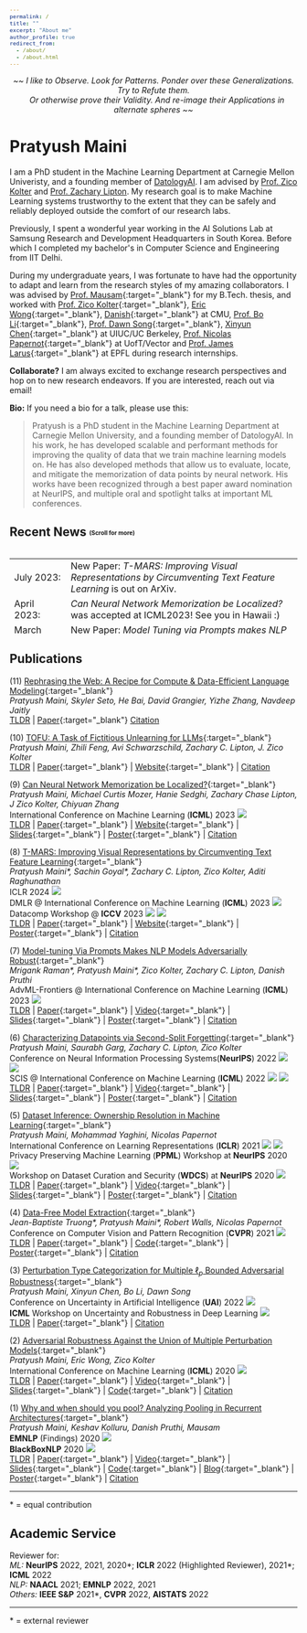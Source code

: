 ```yaml
---
permalink: /
title: ""
excerpt: "About me"
author_profile: true
redirect_from: 
  - /about/
  - /about.html
---
```


<script>
      function dropdown(divID) {
          var item = document.getElementById(divID);
          if (item) {
              item.className=(item.className=='hidden')?'unhidden':'hidden';
          }
      }
</script>
  
<p style="text-align: center;"><i> ~~ I like to Observe. Look for Patterns. Ponder over these Generalizations. Try to Refute them. <br> &nbsp;&nbsp; Or otherwise prove their Validity. And re-image their Applications in alternate spheres ~~  </i></p>

Pratyush Maini
======
I am a PhD student in the Machine Learning Department at Carnegie Mellon Univeristy, and a founding member of [DatologyAI](http://www.datologyai.com). I am advised by [Prof. Zico Kolter](http://zicokolter.com/) and [Prof. Zachary Lipton](https://acmilab.org). My research goal is to make Machine Learning systems trustworthy to the extent that they can be safely and reliably deployed outside the comfort of our research labs.

Previously, I spent a wonderful year working in the AI Solutions Lab at Samsung Research and Development Headquarters in South Korea. Before which I completed my bachelor's in Computer Science and Engineering from IIT Delhi.  

During my undergraduate years, I was fortunate to have had the opportunity to adapt and learn from the research styles of my amazing collaborators. I was advised by [Prof. Mausam](http://www.cse.iitd.ernet.in/~mausam/){:target="_blank"} for my B.Tech. thesis, and worked with [Prof. Zico Kolter](https://www.zicokolter.com){:target="_blank"}, [Eric Wong](https://www.cs.cmu.edu/~ericwong/){:target="_blank"}, [Danish](https://www.cs.cmu.edu/~ddanish/){:target="_blank"} at CMU, [Prof. Bo Li](https://aisecure.github.io){:target="_blank"}, [Prof. Dawn Song](https://people.eecs.berkeley.edu/~dawnsong/){:target="_blank"}, [Xinyun Chen](https://jungyhuk.github.io/){:target="_blank"} at UIUC/UC Berkeley, [Prof. Nicolas Papernot](https://www.papernot.fr){:target="_blank"} at UofT/Vector and [Prof. James Larus](https://people.epfl.ch/james.larus){:target="_blank"} at EPFL during research internships.

**Collaborate?** I am always excited to exchange research perspectives and hop on to new research endeavors. If you are interested, reach out via email! 

**Bio:** If you need a bio for a talk, please use this:
>Pratyush is a PhD student in the Machine Learning Department at Carnegie Mellon University, and a founding member of DatologyAI. In his work, he has developed scalable and performant methods for improving the quality of data that we train machine learning models on. He has also developed methods that allow us to evaluate, locate, and mitigate the memorization of data points by neural network. His works have been recognized through a best paper award nomination at NeurIPS, and multiple oral and spotlight talks at important ML conferences.


Recent News  <sub><sup><sub><sup>(Scroll for more)</sup></sub></sup></sub>
-----
<style>
table, tr, td {
    border: none;
}
pre {
	background-color: #f5f5f5;
	color: #110000;
	border: 3;
	font-size:0.8em;
	line-height:1.2em;
	max-width: 950px;
	whitewhite-space: pre-wrap;       /* css-3 */
	whitewhite-space: -pre-wrap;      /* Opera 4-6 */
	whitewhite-space: -o-pre-wrap;    /* Opera 7 */
	word-wrap: break-word;       /* Internet Explorer 5+ */
	whitewhite-space: -moz-pre-wrap;  /* Older Versions of Mozilla */
}
.hidden {
    display: none;
}
.unhidden {
    display: table;
    position:relative;
    width:100%;
}
</style>

<div style="height:150px;overflow:auto;border:0px;border-collapse: collapse;" >
<table  border="none" style="border:0px;border-collapse: collapse;" rules="none" >
<font face = "Times New Roman" size = "14">
<colgroup>
       <col span="1" style="width: 12%;">
       <col span="1" style="width: 88%;">
</colgroup>
<tr><td> July 2023:</td> <td> New Paper: <i>T-MARS: Improving Visual Representations by Circumventing Text Feature Learning</i> is out on ArXiv. </td> </tr>
<tr><td> April 2023:</td> <td> <i>Can Neural Network Memorization be Localized?</i> was accepted at ICML2023! See you in Hawaii :) </td> </tr>
<tr><td> March 2023:</td> <td> New Paper: <i>Model Tuning via Prompts makes NLP Models Adversarially Robust</i> is out on Arxiv.</td> </tr>
<tr><td> September 2022:</td> <td> Work on <i>Characterizing Datapoints via Second-split Forgetting</i> was accepted to NeurIPS with an Award nomination!!</td> </tr>

<tr><td> May 2022:</td> <td> Work on <i>Characterizing Datapoints via Second-split Forgetting</i> was accepted as a Spotlight at SCIS ICML 2022.</td> </tr>


</font>
</table>
</div>



Publications
-----
(11) [Rephrasing the Web: A Recipe for Compute & Data-Efficient Language Modeling](https://pratyushmaini.github.io/){:target="_blank"}   
*Pratyush Maini, Skyler Seto, He Bai, David Grangier, Yizhe Zhang, Navdeep Jaitly*   
<a href="javascript:dropdown('rephrase-tldr');">TLDR</a> | [Paper](){:target="_blank"} <a href="javascript:dropdown('rephrase-cite');">Citation</a>     
<div id="mem-drop-tldr" class="hidden"><b>TLDR:</b><ol>
</li>
	</ol>
<br><br> </div>

<div id="mem-drop" class="hidden">
<pre>@inproceedings{maini2024rephrasing,
  title={Rephrasing the Web: A Recipe for Compute & Data-Efficient Language Modeling},
  author={Maini, Pratyush and Seto, Skyler and Bai, He and Grangier, David and Zhang, Yizhe and Jaitly, Navdeep},
  booktitle={arXiv},
  year={2024}
}</pre></div>   

(10) [TOFU: A Task of Fictitious Unlearning for LLMs](https://locuslab.github.io/tofu/){:target="_blank"}   
*Pratyush Maini, Zhili Feng, Avi Schwarzschild, Zachary C. Lipton, J. Zico Kolter*   
<a href="javascript:dropdown('mem-drop-tldr');">TLDR</a> | [Paper](https://arxiv.org/abs/2401.06121){:target="_blank"} | [Website](https://locuslab.github.io/tofu/){:target="_blank"}  | <a href="javascript:dropdown('tofu-drop');">Citation</a>     
<div id="mem-drop-tldr" class="hidden"><b>TLDR:</b><ol>
		
</li>
	</ol>
<br><br> </div>

<div id="tofu-drop" class="hidden">
<pre>@misc{tofu2024,
      title={TOFU: A Task of Fictitious Unlearning for LLMs}, 
      author={Pratyush Maini and Zhili Feng and Avi Schwarzschild and Zachary C. Lipton and J. Zico Kolter},
      year={2024},
      archivePrefix={arXiv},
      primaryClass={cs.LG}
}</pre></div>   

(9) [Can Neural Network Memorization be Localized?](https://pratyushmaini.github.io/mem_web/){:target="_blank"}   
*Pratyush Maini, Michael Curtis Mozer, Hanie Sedghi, Zachary Chase Lipton, J Zico Kolter, Chiyuan Zhang*   
International Conference on Machine Learning (**ICML**) 2023 ![](https://img.shields.io/badge/-conference-brightgreen)   
<a href="javascript:dropdown('mem-drop-tldr');">TLDR</a> | [Paper](https://arxiv.org/abs/2307.09542){:target="_blank"} | [Website](https://pratyushmaini.github.io/mem_web/){:target="_blank"} | [Slides](files/mem_drop/mem_drop_Slides.pdf){:target="_blank"} | [Poster](files/mem_drop/mem_drop_poster.pdf){:target="_blank"} | <a href="javascript:dropdown('mem-drop');">Citation</a>     
<div id="mem-drop-tldr" class="hidden"><b>TLDR:</b><ol>
		<li>We show that memorization is typically not localized to specific model layers, rather is confined to a small fraction of neurons dispersed across the model.</li>
		<li>We propose Example-Tied Dropout that can confine memorization to a pre-defined set of neurons, which can then be thrown away at test time.
</li>
	</ol>
<br><br> </div>

<div id="mem-drop" class="hidden">
<pre>@inproceedings{maini2023memorization,
  title={Can Neural Network Memorization Be Localized?},
  author={Maini, Pratyush and Mozer, Michael C and Sedghi, Hanie and Lipton, Zachary C and Kolter, J Zico and Zhang, Chiyuan},
  booktitle={International Conference on Machine Learning},
  year={2023}
}</pre></div>   

(8) [T-MARS: Improving Visual Representations by Circumventing Text Feature Learning](https://arxiv.org/abs/2307.03132){:target="_blank"}   
*Pratyush Maini\*, Sachin Goyal\*, Zachary C. Lipton, Zico Kolter, Aditi Raghunathan*   
ICLR 2024 ![](https://img.shields.io/badge/-conference-brightgreen)     
DMLR @ International Conference on Machine Learning (**ICML**) 2023 ![](https://img.shields.io/badge/-workshop-blue)  
Datacomp Workshop @ **ICCV** 2023 ![](https://img.shields.io/badge/-workshop-blue)  ![](https://img.shields.io/badge/-contributed_oral-red)   
<a href="javascript:dropdown('tmars-tldr');">TLDR</a> | [Paper](https://arxiv.org/abs/2307.03132){:target="_blank"} | [Website](https://tmars-clip.github.io/){:target="_blank"} | [Poster](files/t-mars/t-mars_Poster.pdf){:target="_blank"} | <a href="javascript:dropdown('tmars');">Citation</a>     
<div id="tmars-tldr" class="hidden"><b>TLDR:</b>
		We propose an algorithm to filter web datasets used for training CLIP in order to learn better visual representations, and achieve state-of-art zeroshot accuracy on vision tasks.
<br><br> </div>

<div id="tmars" class="hidden">
<pre>@article{maini2023tmars,
  title={T-MARS: Improving Visual Representations by Circumventing Text Feature Learning},
  author={Maini, Pratyush and Goyal, Sachin and Lipton, Zachary C and Kolter, J Zico and Raghunathan, Aditi},
  booktitle={Arxiv},
  year={2023}
}</pre></div>   

(7) [Model-tuning Via Prompts Makes NLP Models Adversarially Robust](https://arxiv.org/abs/2303.07320){:target="_blank"}   
*Mrigank Raman\*, Pratyush Maini\*, Zico Kolter, Zachary C. Lipton, Danish Pruthi*   
AdvML-Frontiers @ International Conference on Machine Learning (**ICML**) 2023 ![](https://img.shields.io/badge/-workshop-blue)  
<a href="javascript:dropdown('ssft-tldr');">TLDR</a> | [Paper](https://openreview.net/forum?id=yKDKNzjHg8N){:target="_blank"} | [Video](){:target="_blank"} | [Slides](files/SSFT/SSFT_Slides.pdf){:target="_blank"} | [Poster](files/SSFT/SSFT_Poster.pdf){:target="_blank"} | <a href="javascript:dropdown('ssft');">Citation</a>     
<div id="ssft-tldr" class="hidden"><b>TLDR:</b><ol>
		<li>We analyze the forgetting and learning dynamics of neural networks to characterize different types of hard examples as belonging to mislabeled, rare and complex categories.</li>
		<li>Mislabeled Examples : Learnt Late, Forgotten Early</li>
		<li>Rare Examples: Learnt Late, Forgotten Late	</li>
		<li>Complex Examples: Learnt Late, Never Forgotten	</li>
	</ol>
<br><br> </div>

(6) [Characterizing Datapoints via Second-Split Forgetting](https://openreview.net/forum?id=bCdztvpaEUG){:target="_blank"}   
*Pratyush Maini, Saurabh Garg, Zachary C. Lipton, Zico Kolter*   
Conference on Neural Information Processing Systems(**NeurIPS**) 2022 ![](https://img.shields.io/badge/-conference-brightgreen) ![](https://img.shields.io/badge/-award_nomination-red)   
SCIS @ International Conference on Machine Learning (**ICML**) 2022 ![](https://img.shields.io/badge/-workshop-blue)  ![](https://img.shields.io/badge/-oral-red)   
<a href="javascript:dropdown('ssft-tldr');">TLDR</a> | [Paper](https://openreview.net/forum?id=yKDKNzjHg8N){:target="_blank"} | [Video](){:target="_blank"} | [Slides](files/SSFT/SSFT_Slides.pdf){:target="_blank"} | [Poster](files/SSFT/SSFT_Poster.pdf){:target="_blank"} | <a href="javascript:dropdown('ssft');">Citation</a>     
<div id="ssft-tldr" class="hidden"><b>TLDR:</b><ol>
		<li>We analyze the forgetting and learning dynamics of neural networks to characterize different types of hard examples as belonging to mislabeled, rare and complex categories.</li>
		<li>Mislabeled Examples : Learnt Late, Forgotten Early</li>
		<li>Rare Examples: Learnt Late, Forgotten Late	</li>
		<li>Complex Examples: Learnt Late, Never Forgotten	</li>
	</ol>
<br><br> </div>


<div id="ssft" class="hidden">
<pre>@inproceedings{
	maini2022characterizing,
	title={Characterizing Datapoints via Second-Split Forgetting},
	author={Pratyush Maini and Saurabh Garg and Zachary Chase Lipton and J Zico Kolter},
	booktitle={Advances in Neural Information Processing Systems},
	editor={Alice H. Oh and Alekh Agarwal and Danielle Belgrave and Kyunghyun Cho},
	year={2022},
	url={https://openreview.net/forum?id=yKDKNzjHg8N}
}</pre></div>   

(5) [Dataset Inference: Ownership Resolution in Machine Learning](https://openreview.net/pdf?id=hvdKKV2yt7T){:target="_blank"}   
*Pratyush Maini, Mohammad Yaghini, Nicolas Papernot*   
International Conference on Learning Representations (**ICLR**) 2021 ![](https://img.shields.io/badge/-conference-brightgreen) ![](https://img.shields.io/badge/-spotlight-yellow)   
Privacy Preserving Machine Learning (**PPML**) Workshop at **NeurIPS** 2020 ![](https://img.shields.io/badge/-workshop-blue)   
Workshop on Dataset Curation and Security (**WDCS**) at **NeurIPS** 2020 ![](https://img.shields.io/badge/-workshop-blue)   
<a href="javascript:dropdown('di-tldr');">TLDR</a> | [Paper](https://openreview.net/forum?id=hvdKKV2yt7T){:target="_blank"} | [Video](https://slideslive.com/38940925/dataset-inference-ownership-resolution-in-machine-learning){:target="_blank"} | [Slides](files/DI/DI_Slides.pdf){:target="_blank"} | [Poster](files/DI/DI_Poster.pdf){:target="_blank"} | <a href="javascript:dropdown('di');">Citation</a>     
<div id="di-tldr" class="hidden"><b>TLDR:</b><ol>
		<li>Dataset Inference (DI) resolves model ownership without the need for retraining; and does not have a trade-off with task accuracy.</li>
		<li>We prove that the success of Membership Inference decreases as overfitting reduces, whereas DI is independent of the same.</li>
		<li>We introduce a new method for black-box ownership resolution that requires less than 50 private training points from the victim’s dataset.	</li>
	</ol>
<br><br> </div>


<div id="di" class="hidden">
<pre>@article{maini2021dataset,
	title={Dataset Inference: Ownership Resolution in Machine Learning},
	author={Pratyush Maini and Mohammad Yaghini and Nicolas Papernot},
	booktitle={ICLR 2021},
	year={2020},
	url={https://openreview.net/forum?id=hvdKKV2yt7T},
	note={Spotlight at ICLR 2021}
}</pre></div>   

    
(4) [Data-Free Model Extraction](https://arxiv.org/abs/2011.14779){:target="_blank"}   
*Jean-Baptiste Truong\*, Pratyush Maini\*, Robert Walls, Nicolas Papernot*   
Conference on Computer Vision and Pattern Recognition (**CVPR**) 2021 ![](https://img.shields.io/badge/-conference-brightgreen)    
<a href="javascript:dropdown('dfme-tldr');">TLDR</a> | [Paper](https://arxiv.org/abs/2011.14779){:target="_blank"} | [Code](https://github.com/cake-lab/datafree-model-extraction){:target="_blank"} | [Poster](files/DI/DI_Poster.pdf){:target="_blank"} | <a href="javascript:dropdown('dfme');">Citation</a>     
<div id="dfme-tldr" class="hidden"><b>TLDR:</b> We analyze the importance of similarity between surrogate & victim datasets for the success of model stealing attacks, and develop a method to steal ML models with zero knowledge of the victim’s training data.<br><br> </div>
<div id="dfme" class="hidden">
<pre>@article{truong2021data,
	title={Data-Free Model Extraction},
	author={Jean-Baptiste Truong* and Pratyush Maini* and Robert J. Walls and Nicolas Papernot},
	booktitle={arXiv preprint arXiv:2011.14779},
	year={2021},
	url={https://arxiv.org/abs/2011.14779},
	note={under review at CVPR 2021},
}</pre></div>

(3) [Perturbation Type Categorization for Multiple $\ell_p$ Bounded Adversarial Robustness](https://openreview.net/pdf?id=Oe2XI-Aft-k){:target="_blank"}   
*Pratyush Maini, Xinyun Chen, Bo Li, Dawn Song*   
Conference on Uncertainty in Artificial Intelligence (**UAI**) 2022 ![](https://img.shields.io/badge/-conference-brightgreen)   
**ICML** Workshop on Uncertainty and Robustness in Deep Learning ![](https://img.shields.io/badge/-workshop-blue)      
<a href="javascript:dropdown('protector-tldr');">TLDR</a> | [Paper](https://openreview.net/pdf?id=Oe2XI-Aft-k){:target="_blank"} | <a href="javascript:dropdown('protector');">Citation</a>     
<div id="protector-tldr" class="hidden"><b>TLDR:</b> We demonstrate that adversarial perturbations belonging to different threat models can be separated, and use this intuition to propose a two stage pipeline <i>PROTECTOR</i> that is robust against multiple perturbation types.<br><br> </div>
<div id="protector" class="hidden">
<pre>@InProceedings{maini2022perturbation,
  title = 	 {Perturbation Type Categorization for Multiple $\ell_p$ Bounded Adversarial Robustness},
  author =       {Pratyush Maini and Xinyun Chen and Bo Li and Dawn Song},
  booktitle = 	 {Proceedings of The 38th Uncertainty in Artificial Intelligence Conference},
  year = 	 {2022},
  series = 	 {Proceedings of Machine Learning Research},
  url={https://openreview.net/pdf?id=Oe2XI-Aft-k},
}</pre></div>

(2) [Adversarial Robustness Against the Union of Multiple Perturbation Models](https://arxiv.org/abs/1909.04068){:target="_blank"}   
*Pratyush Maini, Eric Wong, Zico Kolter*   
International Conference on Machine Learning (**ICML**) 2020 ![](https://img.shields.io/badge/-conference-brightgreen)   
<a href="javascript:dropdown('multiple-tldr');">TLDR</a> | [Paper](https://arxiv.org/abs/1909.04068){:target="_blank"} | [Video](http://test.slideslive.com/38928141/adversarial-robustness-against-the-union-of-multiple-petrubation-models?ref=speaker-31494-latest){:target="_blank"} | [Slides](/files/MSD/robust_union.pdf){:target="_blank"} | [Code](https://github.com/locuslab/robust_union){:target="_blank"} | <a href="javascript:dropdown('multiple');">Citation</a>  
<div id="multiple-tldr" class="hidden"><b>TLDR:</b> We develop a generalization of the standard PGD-based procedure to train architectures which are robust against multiple perturbation models, outperforming past approaches on the MNIST and CIFAR10 datasets.<br><br> </div>
<div id="multiple" class="hidden">
<pre>@inproceedings{maini2020adversarial,
	title={Adversarial Robustness Against the Union of Multiple Perturbation Models}, 
	author={Pratyush Maini and Eric Wong and J. Zico Kolter},
	booktitle={International Conference on Machine Learning},
	year={2020},
	url = "https://arxiv.org/abs/1909.04068"
}</pre></div>
    
(1) [Why and when should you pool? Analyzing Pooling in Recurrent Architectures](https://arxiv.org/abs/2005.00159){:target="_blank"}   
*Pratyush Maini, Keshav Kolluru, Danish Pruthi, Mausam*   
**EMNLP** (Findings) 2020 ![](https://img.shields.io/badge/-conference-brightgreen)   
**BlackBoxNLP** 2020 ![](https://img.shields.io/badge/-workshop-blue)   
<a href="javascript:dropdown('pooling-tldr');">TLDR</a> | [Paper](https://arxiv.org/abs/1909.04068){:target="_blank"} | [Video](){:target="_blank"} | [Slides](files/Pooling/Pooling_slides.pdf){:target="_blank"} | [Code](https://github.com/dair-iitd/PoolingAnalysis){:target="_blank"} | [Blog](https://pratyushmaini.github.io/Pooling-Analysis){:target="_blank"} | [Poster](files/Pooling/Pooling_Poster.pdf){:target="_blank"} | <a href="javascript:dropdown('pooling');">Citation</a>     
<div id="pooling-tldr" class="hidden"><b>TLDR:</b><ol>
	<li> Pooling (and attention) help improve learning ability and positional invariance of BiLSTMs. </li>
	<li> Pooling helps improve sample efficiency (low-resource settings) and is particularly beneficial when important words lie away from the end of the sentence. </li>
	<li> Our proposed pooling technique, max-attention (MaxAtt), helps improve upon past approaches on standard accuracy metrics, and is more robust to distribution shift. </li>
	</ol><br><br> </div>
<div id="pooling" class="hidden">
<pre>@inproceedings{maini2020pool,
	title = "Why and when should you pool? Analyzing Pooling in Recurrent Architectures",
	author = "Maini, Pratyush and Kolluru, Keshav and Pruthi, Danish and {Mausam}",
	booktitle = "Findings of the Association for Computational Linguistics: EMNLP 2020",
	year = "2020",
	address = "Online",
	publisher = "Association for Computational Linguistics",
	url = "https://www.aclweb.org/anthology/2020.findings-emnlp.410",
	note = {Also presented at BlackBoxNLP'20}
}</pre></div>

    
-----
\* = equal contribution


Academic Service
---
Reviewer for:   
*ML:* **NeurIPS** 2022, 2021, 2020*; **ICLR** 2022 (Highlighted Reviewer), 2021\*; **ICML** 2022    
*NLP:* **NAACL** 2021; **EMNLP** 2022, 2021   
*Others:* **IEEE S&P** 2021*, **CVPR** 2022, **AISTATS** 2022   

-----
\* = external reviewer
